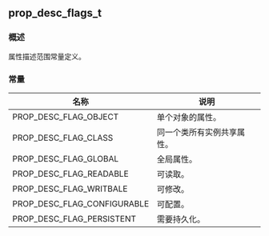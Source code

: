 ## prop\_desc\_flags\_t
### 概述
属性描述范围常量定义。
### 常量
<p id="prop_desc_flags_t_consts">

| 名称 | 说明 | 
| -------- | ------- | 
| PROP\_DESC\_FLAG\_OBJECT | 单个对象的属性。 |
| PROP\_DESC\_FLAG\_CLASS | 同一个类所有实例共享属性。 |
| PROP\_DESC\_FLAG\_GLOBAL | 全局属性。 |
| PROP\_DESC\_FLAG\_READABLE | 可读取。 |
| PROP\_DESC\_FLAG\_WRITBALE | 可修改。 |
| PROP\_DESC\_FLAG\_CONFIGURABLE | 可配置。 |
| PROP\_DESC\_FLAG\_PERSISTENT | 需要持久化。 |
